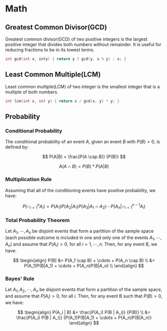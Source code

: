 # Math

## Greatest Common Divisor(GCD)

Greatest common divisor(GCD) of two positive integers is the largest positive integer that divides both numbers without remainder. It is useful for reducing fractions to be in its lowest terms.

```C++
int gcd(int x, inty) { return y ? gcd(y, x % y) : x; }
```

## Least Common Multiple(LCM)

Least common multiple(LCM) of two integer is the smallest integer that is a multiple of both numbers.

```C++
int lcm(int x, int y) { return x / gcd(x, y) * y; }
```

## Probability

### Conditional Probability

The conditional probability of an event $A$, given an event $B$ with $P(B) > 0$, is defined by:

$$
P(A|B) = \frac{P(A \cap B)} {P(B)}
$$

$$
A(A \cap B) = P(B) * P(A|B)
$$

### Multiplication Rule

Assuming that all of the conditioning events have positive probability, we have:

$$
P(\cap^{n}_{i = 1} A_{i}) = P(A_1) P(A_2 | A_1) P(A_3 | A_1 \cap A_2) \cdots P(A_n | \cap^{n - 1}_{i = 1} A_{i})
$$

### Total Probability Theorem

Let $A_1, \cdots, A_n$ be disjoint events that form a partition of the sample space (each possible outcome is included in one and only one of the events $A_1, \cdots, A_n$) and assume that $P(A_i) > 0$, for all $i = 1, \cdots, n$. Then, for any event B, we have:

$$
\begin{align}
P(B) &= P(A_1 \cap B) + \cdots + P(A_n \cap B) \\
     &= P(A_1)P(B|A_1) + \cdots + P(A_n)P(B|A_n) \\
\end{align}
$$

### Bayes' Rule

Let $A_1, A_2, \cdots, A_n$ be disjoint events that form a partition of the sample space, and assume that $P(A_i) > 0$, for all $i$. Then, for any event B such that $P(B) > 0$, we have:

$$
\begin{align}
P(A_i | B) &= \frac{P(A_i) P(B | A_i)} {P(B)} \\
           &= \frac{P(A_i) P(B | A_i)} {P(A_1)P(B|A_1) + \cdots + P(A_n)P(B|A_n)}
\end{align}
$$

